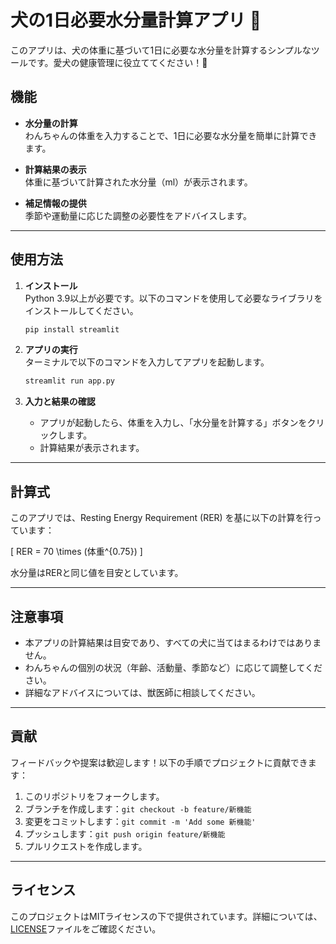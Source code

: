# 犬の1日必要水分量計算アプリ 🐾

このアプリは、犬の体重に基づいて1日に必要な水分量を計算するシンプルなツールです。愛犬の健康管理に役立ててください！🌟

## 機能

- **水分量の計算**  
  わんちゃんの体重を入力することで、1日に必要な水分量を簡単に計算できます。
  
- **計算結果の表示**  
  体重に基づいて計算された水分量（ml）が表示されます。

- **補足情報の提供**  
  季節や運動量に応じた調整の必要性をアドバイスします。

---

## 使用方法

1. **インストール**  
   Python 3.9以上が必要です。以下のコマンドを使用して必要なライブラリをインストールしてください。  

   ```bash
   pip install streamlit
   ```

2. **アプリの実行**  
   ターミナルで以下のコマンドを入力してアプリを起動します。  

   ```bash
   streamlit run app.py
   ```

3. **入力と結果の確認**  
   - アプリが起動したら、体重を入力し、「水分量を計算する」ボタンをクリックします。
   - 計算結果が表示されます。

---

## 計算式

このアプリでは、Resting Energy Requirement (RER) を基に以下の計算を行っています：

\[
RER = 70 \times (体重^{0.75})
\]

水分量はRERと同じ値を目安としています。

---

## 注意事項

- 本アプリの計算結果は目安であり、すべての犬に当てはまるわけではありません。
- わんちゃんの個別の状況（年齢、活動量、季節など）に応じて調整してください。
- 詳細なアドバイスについては、獣医師に相談してください。

---

## 貢献

フィードバックや提案は歓迎します！以下の手順でプロジェクトに貢献できます：

1. このリポジトリをフォークします。
2. ブランチを作成します：`git checkout -b feature/新機能`
3. 変更をコミットします：`git commit -m 'Add some 新機能'`
4. プッシュします：`git push origin feature/新機能`
5. プルリクエストを作成します。

---

## ライセンス

このプロジェクトはMITライセンスの下で提供されています。詳細については、[LICENSE](LICENSE)ファイルをご確認ください。
